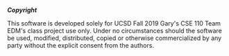 ***Copyright***

This software is developed solely for UCSD Fall 2019 Gary's CSE 110 Team EDM's class project use only.
Under no circumstances should the software be used, modified, distributed, copied or otherwise commercialized by 
any party without the explicit consent from the authors.

